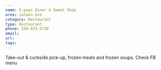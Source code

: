 ```yaml
---
name: G-pops Diner & Sweet Shop
area: salmon-arm
category: Restaurant
type: Restaurant
phone: 250-833-5730
email: 
url: 
tags:
---
```


Take-out & curbside pick-up, frozen meals and frozen soups. Check FB menu